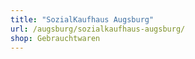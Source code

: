 ```yaml
---
title: "SozialKaufhaus Augsburg"
url: /augsburg/sozialkaufhaus-augsburg/
shop: Gebrauchtwaren
---
```

